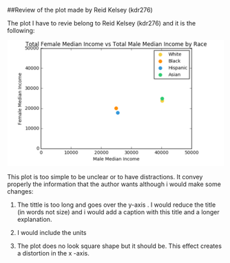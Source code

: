 ##Review of the plot made by Reid Kelsey (kdr276)

The plot I have to revie belong to Reid Kelsey (kdr276) and it is the following:

![image](HW7_kdr276.png)

This plot is too simple to be unclear or to have distractions. It convey properly the information that the author wants although i would make some changes:

  1. The tittle is too long and goes over the y-axis . I would reduce the title (in words not size) and i would add a caption with this title and a longer explanation.
  
  2. I would include the units 
  3. The plot does no look square shape but it should be. This effect creates a distortion in the x -axis.

